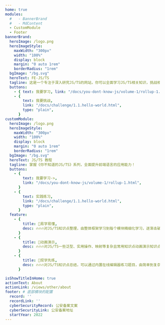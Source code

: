 ```yaml
---
home: true
modules:
  #   - BannerBrand
  #   - MdContent
  - CustomModule
  - Footer
bannerBrand:
  heroImage: /logo.png
  heroImageStyle:
    maxWidth: "300px"
    width: "100%"
    display: block
    margin: "0 auto 1rem"
    borderRadius: "1rem"
  bgImage: "/bg.svg"
  heroText: FE-JS/TS
  tagline: 这是一个专注于深入研究JS/TS的网站，你可以全面学习JS/TS相关知识，挑战相应的题目，快来加入吧！
  buttons:
    - { text: 我要学习, link: "/docs/you-dont-know-js/volume-1/rollup-1.html" }
    - {
        text: 我要挑战,
        link: "/docs/challenge/1.1.hello-world.html",
        type: "plain",
      }
customModule:
  heroImage: /logo.png
  heroImageStyle:
    maxWidth: "300px"
    width: "100%"
    display: block
    margin: "0 auto 1rem"
    borderRadius: "1rem"
  bgImage: "/bg.svg"
  heroText: JS/TS 教程
  tagline: 掌握《你不知道的JS/TS》系列，全面提升前端语言的应用能力！
  buttons:
    - {
        text: 我要学习->,
        link: "/docs/you-dont-know-js/volume-1/rollup-1.html",
      }
    - {
        text: 实践练习,
        link: "/docs/challenge/1.1.hello-world.html",
        type: "plain",
      }
  feature:
    - {
        title: 🎉易学易懂,
        desc: 🔥🔥🔥对JS/TS知识点整理，由整体框架学习到每个模块精细化学习，逐渐击破,
      }
    - {
        title: 💎动画演示,
        desc: 🔥🔥🔥对JS/TS一些泛型、实用操作、映射等复杂且常用知识点动画演示知识点，逐个击破,
      }
    - {
        title: 🚀现学先练,
        desc: 🔥🔥🔥对JS/TS知识点总结，可以通过内置在线编辑器练习题目，由简单到复杂，巩固学习,
      }

isShowTitleInHome: true
actionText: About
actionLink: /views/other/about
footer: # 底部模块的配置
  record: ''
  recordLink: ''
  cyberSecurityRecord: 公安备案文案
  cyberSecurityLink: 公安备案地址
  startYear: 2022
---
```

